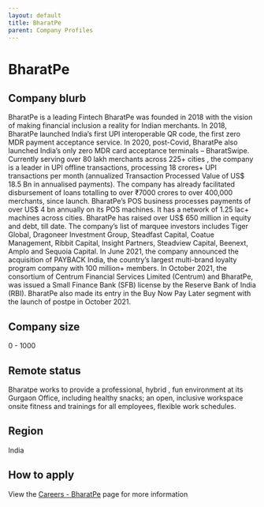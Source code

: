 ```yaml
---
layout: default
title: BharatPe
parent: Company Profiles
---
```


# BharatPe

## Company blurb

BharatPe is a leading Fintech BharatPe was founded in 2018 with the vision of making financial inclusion a reality for Indian merchants. In 2018, BharatPe launched India’s first UPI interoperable QR code, the first zero MDR payment acceptance service. In 2020, post-Covid, BharatPe also launched India’s only zero MDR card acceptance terminals – BharatSwipe. Currently serving over 80 lakh merchants across 225+ cities , the company is a leader in UPI offline transactions, processing 18 crores+ UPI transactions per month (annualized Transaction Processed Value of US$ 18.5 Bn in annualised payments). The company has already facilitated disbursement of loans totalling to over ₹7000 crores to over 400,000 merchants, since launch. BharatPe’s POS business processes payments of over US$ 4 bn annually on its POS machines. It has a network of 1.25 lac+ machines across cities. BharatPe has raised over US$ 650 million in equity and debt, till date. The company’s list of marquee investors includes Tiger Global, Dragoneer Investment Group, Steadfast Capital, Coatue Management, Ribbit Capital, Insight Partners, Steadview Capital, Beenext, Amplo and Sequoia Capital.  In June 2021, the company announced the acquisition of PAYBACK India, the country’s largest multi-brand loyalty program company with 100 million+ members. In October 2021, the consortium of Centrum Financial Services Limited (Centrum) and BharatPe, was issued a Small Finance Bank (SFB) license by the Reserve Bank of India (RBI). BharatPe also made its entry in the Buy Now Pay Later segment with the launch of postpe in October 2021.

## Company size

0 - 1000
	
## Remote status

Bharatpe works to provide a professional, hybrid , fun environment at its Gurgaon Office, including healthy snacks; an open, inclusive workspace onsite fitness and trainings for all employees, flexible work schedules.

## Region

India

## How to apply

View the [Careers - BharatPe](https://bharatpe.com/careers/) page for more information



